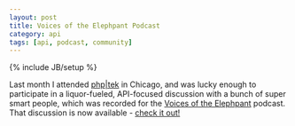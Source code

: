 ```yaml
---
layout: post
title: Voices of the Elephpant Podcast
category: api
tags: [api, podcast, community]
---
```

{% include JB/setup %}

Last month I attended [php|tek](http://voicesoftheelephpant.com/2012/06/26/its-the-booze-talking-episode-03-apis/ "php|tek") in Chicago, 
and was lucky enough to participate in a liquor-fueled, API-focused discussion with a bunch of super smart people, which was recorded
for the [Voices of the Elephpant](http://http://voicesoftheelephpant.com/) podcast. That discussion is now available - [check it out!](http://voicesoftheelephpant.com/2012/06/26/its-the-booze-talking-episode-03-apis/)